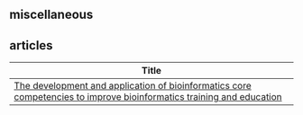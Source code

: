 ## miscellaneous


## articles
|Title|
| ------------------------------------------------------------------------------------------------------------------ |
|[The development and application of bioinformatics core competencies to improve bioinformatics training and education](https://github.com/bioinformatics-collaborative/notable-articles/blob/master/miscellaneous/journal.pcbi.1005772.pdf)|
